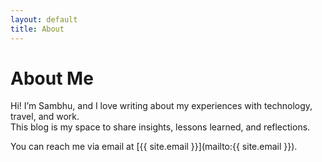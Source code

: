```yaml
---
layout: default
title: About
---
```


# About Me

Hi! I’m Sambhu, and I love writing about my experiences with technology, travel, and work.  
This blog is my space to share insights, lessons learned, and reflections.

You can reach me via email at [{{ site.email }}](mailto:{{ site.email }}).
